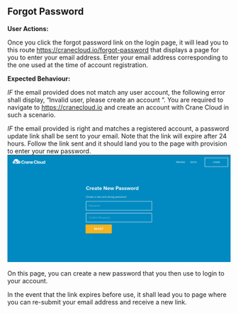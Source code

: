 ## Forgot Password
**User Actions:**

Once you click the forgot password link on the login page, it will lead you to this route <https://cranecloud.io/forgot-password> that displays a page for you to enter your email address.
Enter your email address corresponding to the one used at the time of account registration.

**Expected Behaviour:**

*IF* the email provided does not match any user account, the following error shall display, “Invalid user, please create an account “. You are required to navigate to <https://cranecloud.io> and create an account with Crane Cloud in such a scenario.

*IF* the email provided is right and matches a registered account, a password update link shall be sent to your email. Note that the link will expire after 24 hours. Follow the link sent and it should land you to the page with provision to enter your new password.
![](../img/new_password.png)

On this page, you can create a new password that you then use to login to your account. 

In the event that the link expires before use, it shall lead you to page where you can re-submit your email address and receive a new link.